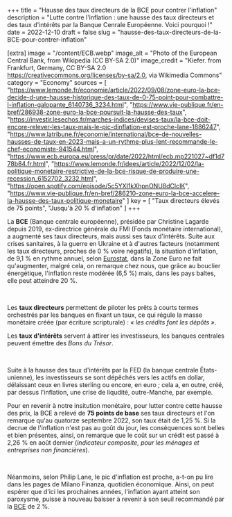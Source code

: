 +++
title = "Hausse des taux directeurs de la BCE pour contrer l'inflation"
description = "Lutte contre l'inflation : une hausse des taux directeurs et des taux d'intérêts par la Banque Cenrale Européenne. Voici pourquoi !"
date = 2022-12-10
draft = false
slug = "hausse-des-taux-directeurs-de-la-BCE-pour-contrer-inflation"

[extra]
image = "/content/ECB.webp"
image_alt = "Photo of the European Central Bank, from Wikipedia (CC BY-SA 2.0)"
image_credit = "Kiefer. from Frankfurt, Germany, CC BY-SA 2.0 <https://creativecommons.org/licenses/by-sa/2.0>, via Wikimedia Commons"
category = "Economy"
sources = [
    "https://www.lemonde.fr/economie/article/2022/09/08/zone-euro-la-bce-decide-d-une-hausse-historique-des-taux-de-0-75-point-pour-combattre-l-inflation-galopante_6140736_3234.html",
    "https://www.vie-publique.fr/en-bref/286938-zone-euro-la-bce-poursuit-la-hausse-des-taux",
    "https://investir.lesechos.fr/marches-indices/devises-taux/la-bce-doit-encore-relever-les-taux-mais-le-pic-dinflation-est-proche-lane-1886247",
    "https://www.latribune.fr/economie/international/bce-de-nouvelles-hausses-de-taux-en-2023-mais-a-un-rythme-plus-lent-recommande-le-chef-economiste-941544.html",
    "https://www.ecb.europa.eu/press/pr/date/2022/html/ecb.mp221027~df1d778b84.fr.html",
    "https://www.lemonde.fr/idees/article/2022/12/02/la-politique-monetaire-restrictive-de-la-bce-risque-de-produire-une-recession_6152702_3232.html",
    "https://open.spotify.com/episode/5c5YXI1kXhpnONU8dClcIK",
    "https://www.vie-publique.fr/en-bref/286210-zone-euro-la-bce-accelere-la-hausse-des-taux-politique-monetaire"
]
key = [
    "Taux directeurs élevés de 75 points",
    "Jusqu'à 20 % d'inflation"
]
+++

La **BCE** (Banque centrale européenne), présidée par Christine Lagarde depuis 2019, ex-directrice générale du FMI (Fonds monétaire international), a augmenté ses taux directeurs, mais aussi ses taux d'intérêts. Suite aux crises sanitaires, à la guerre en Ukraine et à d'autres facteurs (notamment les taux directeurs, proches de 0 % voire négatifs), la situation d'inflation, de 9,1 % en rythme annuel, selon [Eurostat](https://ec.europa.eu/eurostat/documents/2995521/14675409/2-31082022-AP-FR.pdf/80646c93-6615-2baa-07aa-9eda7a5e5e6c?t=1661863347149), dans la Zone Euro ne fait qu'augmenter, malgré cela, on remarque chez nous, que grâce au bouclier énergétique, l'inflation reste modérée (6,5 %) mais, dans les pays baltes, elle peut atteindre 20 %. 

<br />

Les **taux directeurs** permettent de piloter les prêts à courts termes orchestrés par les banques en fixant un taux, ce qui régule la masse monétaire créée (par écriture scripturale) : *« les crédits font les dépôts »*.

Les **taux d'intérêts** servent à attirer les investisseurs, les banques centrales peuvent émettre des *Bons du Trésor*.

<br />

Suite à la hausse des taux d'intérêts par la FED (la banque centrale États-unienne), les investisseurs se sont dépêchés vers les actifs en dollar, délaissant ceux en livres sterling ou encore, en euro ; cela a, en outre, créé, par dessus l'inflation, une crise de liqudité, outre-Manche, par exemple.

Pour en revenir à notre insitution monétaire, pour lutter contre cette hausse des prix, la BCE a relevé de **75 points de base** ses taux directeurs et l'on remarque qu'au quatorze septembre 2022, son taux était de 1,25 %. Si la decrue de l'inflation n'est pas au goût du jour, les conséquences sont belles et bien présentes, ainsi, on remarque que le coût sur un crédit est passé à 2,26 % en août dernier (*indicateur composite, pour les ménages et entreprises non financières*).

<br />

Néanmoins, selon Philip Lane, le pic d'inflation est proche, a-t-on pu lire dans les pages de Milano Finanza, quotidien économique. Ainsi, on peut espérer que d'ici les prochaines années, l'inflation ayant atteint son paroxysme, puisse à nouveau baisser à revenir à son seuil recommandé par la [BCE](https://www.ecb.europa.eu/ecb/tasks/monpol/html/index.fr.html) de 2 %.